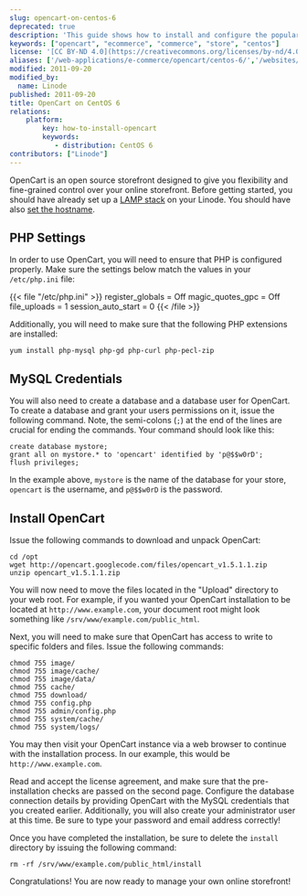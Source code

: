 ```yaml
---
slug: opencart-on-centos-6
deprecated: true
description: 'This guide shows how to install and configure the popular open-source ecommerce application OpenCart to run your own web storefront on CentOS 6,'
keywords: ["opencart", "ecommerce", "commerce", "store", "centos"]
license: '[CC BY-ND 4.0](https://creativecommons.org/licenses/by-nd/4.0)'
aliases: ['/web-applications/e-commerce/opencart/centos-6/','/websites/ecommerce/opencart-on-centos-6/']
modified: 2011-09-20
modified_by:
  name: Linode
published: 2011-09-20
title: OpenCart on CentOS 6
relations:
    platform:
        key: how-to-install-opencart
        keywords:
           - distribution: CentOS 6
contributors: ["Linode"]
---
```


OpenCart is an open source storefront designed to give you flexibility and fine-grained control over your online storefront. Before getting started, you should have already set up a [LAMP stack](/docs/lamp-guides) on your Linode. You should have also [set the hostname](/docs/products/platform/get-started/#setting-the-hostname).

## PHP Settings

In order to use OpenCart, you will need to ensure that PHP is configured properly. Make sure the settings below match the values in your `/etc/php.ini` file:

{{< file "/etc/php.ini"  >}}
register_globals = Off magic_quotes_gpc = Off file_uploads = 1 session_auto_start = 0
{{< /file >}}

Additionally, you will need to make sure that the following PHP extensions are installed:

    yum install php-mysql php-gd php-curl php-pecl-zip

## MySQL Credentials

You will also need to create a database and a database user for OpenCart. To create a database and grant your users permissions on it, issue the following command. Note, the semi-colons (`;`) at the end of the lines are crucial for ending the commands. Your command should look like this:

    create database mystore;
    grant all on mystore.* to 'opencart' identified by 'p@$$w0rD';
    flush privileges;

In the example above, `mystore` is the name of the database for your store, `opencart` is the username, and `p@$$w0rD` is the password.

## Install OpenCart

Issue the following commands to download and unpack OpenCart:

    cd /opt
    wget http://opencart.googlecode.com/files/opencart_v1.5.1.1.zip
    unzip opencart_v1.5.1.1.zip

You will now need to move the files located in the "Upload" directory to your web root. For example, if you wanted your OpenCart installation to be located at `http://www.example.com`, your document root might look something like `/srv/www/example.com/public_html`.

Next, you will need to make sure that OpenCart has access to write to specific folders and files. Issue the following commands:

    chmod 755 image/
    chmod 755 image/cache/
    chmod 755 image/data/
    chmod 755 cache/
    chmod 755 download/
    chmod 755 config.php
    chmod 755 admin/config.php
    chmod 755 system/cache/
    chmod 755 system/logs/

You may then visit your OpenCart instance via a web browser to continue with the installation process. In our example, this would be `http://www.example.com`.

Read and accept the license agreement, and make sure that the pre-installation checks are passed on the second page. Configure the database connection details by providing OpenCart with the MySQL credentials that you created earlier. Additionally, you will also create your administrator user at this time. Be sure to type your password and email address correctly!

Once you have completed the installation, be sure to delete the `install` directory by issuing the following command:

    rm -rf /srv/www/example.com/public_html/install

Congratulations! You are now ready to manage your own online storefront!




